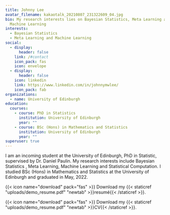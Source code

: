 ```yaml
---
title: Johnny Lee
avatar_filename: kakaotalk_20210807_231322609_04.jpg
bio: My research interests lies on Bayesian Statistics, Meta Learning and
  Machine Learning
interests:
  - Bayesian Statistics
  - Meta Learning and Machine Learning
social:
  - display:
      header: false
    link: /#contact
    icon_pack: fas
    icon: envelope
  - display:
      header: false
    icon: linkedin
    link: https://www.linkedin.com/in/johnnymwlee/
    icon_pack: fab
organizations:
  - name: University of Edinburgh
education:
  courses:
    - course: PhD in Statistics
      institution: University of Edinburgh
      year: ""
    - course: BSc (Hons) in Mathematics and Statistics
      institution: University of Edinburgh
      year: ""
superuser: true
---
```


I am an incoming student at the University of Edinburgh, PhD in Statistic, supervised by Dr. Daniel Paulin. My research interests include Bayesian Statistics , Meta Learning, Machine Learning and Statistical Computation. I studied BSc (Hons) in Mathematics and Statistics at the University of Edinburgh and graduated in May, 2022.

{{< icon name="download" pack="fas" >}} Download my {{< staticref "uploads/demo_resume.pdf" "newtab" >}}resumé{{< /staticref >}}.

{{< icon name="download" pack="fas" >}} Download my {{< staticref "uploads/demo_resume.pdf" "newtab" >}}CV{{< /staticref >}}.
